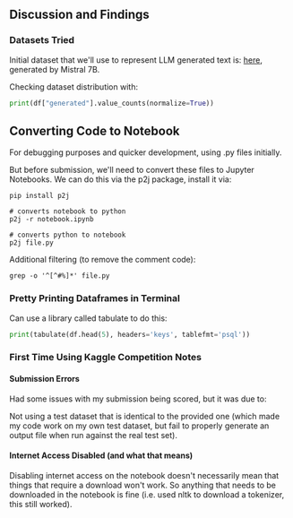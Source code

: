 ## Discussion and Findings

### Datasets Tried

Initial dataset that we'll use to represent LLM generated text is: <a href='https://www.kaggle.com/datasets/carlmcbrideellis/llm-mistral-7b-instruct-texts?select=Mistral7B_CME_v1.csv'>here</a>, generated by Mistral 7B.

Checking dataset distribution with:

```python
print(df["generated"].value_counts(normalize=True))
```

## Converting Code to Notebook

For debugging purposes and quicker development, using .py files initially.

But before submission, we'll need to convert these files to Jupyter Notebooks. We can do this via the p2j package, install it via:

```shell
pip install p2j
```

```shell
# converts notebook to python
p2j -r notebook.ipynb

# converts python to notebook
p2j file.py 
```

Additional filtering (to remove the comment code):

```shell
grep -o '^[^#%]*' file.py
```

### Pretty Printing Dataframes in Terminal

Can use a library called tabulate to do this:

```python
print(tabulate(df.head(5), headers='keys', tablefmt='psql'))
```

### First Time Using Kaggle Competition Notes

#### Submission Errors
Had some issues with my submission being scored, but it was due to:

Not using a test dataset that is identical to the provided one (which made my code work on my own test dataset, but fail to properly generate an output file when run against the real test set).

#### Internet Access Disabled (and what that means)
Disabling internet access on the notebook doesn't necessarily mean that things that require a download won't work. So anything that needs to be downloaded in the notebook is fine (i.e. used nltk to download a tokenizer, this still worked).